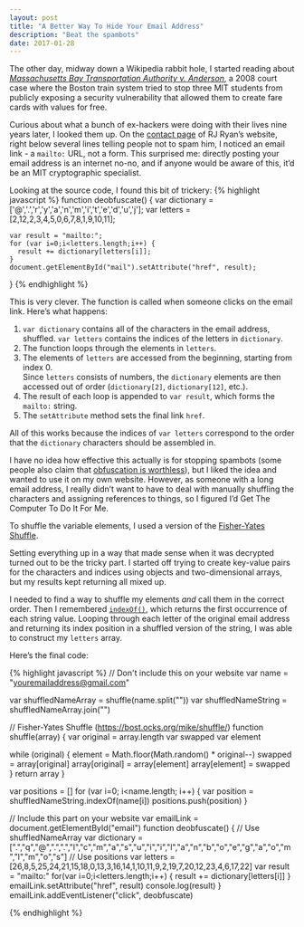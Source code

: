 ```yaml
---
layout: post
title: "A Better Way To Hide Your Email Address"
description: "Beat the spambots"
date: 2017-01-28
---
```


The other day, midway down a Wikipedia rabbit hole, I started reading about *[Massachusetts Bay Transportation Authority v. Anderson](https://en.wikipedia.org/wiki/Massachusetts_Bay_Transportation_Authority_v._Anderson)*, a 2008 court case where the Boston train system tried to stop three MIT students from publicly exposing a security vulnerability that allowed them to create fare cards with values for free. 

Curious about what a bunch of ex-hackers were doing with their lives nine years later, I looked them up. On the [contact page](http://www.rustyryan.net/connect/) of RJ Ryan’s website, right below several lines telling people not to spam him, I noticed an email link - a `mailto:` URL, not a form. This surprised me: directly posting your email address is an internet no-no, and if anyone would be aware of this, it’d be an MIT cryptographic specialist.

Looking at the source code, I found this bit of trickery: 
{% highlight javascript %}
  function deobfuscate() {
    var dictionary = ['@','.','r','y','a','n','m','i','t','e','d','u','j'];
    var letters = [2,12,2,3,4,5,0,6,7,8,1,9,10,11];

    var result = "mailto:";
    for (var i=0;i<letters.length;i++) {
      result += dictionary[letters[i]];
    }
    document.getElementById("mail").setAttribute("href", result);
  }
{% endhighlight %}

This is very clever. The function is called when someone clicks on the email link. Here’s what happens: 

1. `var dictionary` contains all of the characters in the email address, shuffled. `var letters` contains the indices of the letters in `dictionary`. 
2. The function loops through the elements in `letters`. 
3. The elements of `letters` are accessed from  the beginning, starting from index 0.  
Since `letters` consists of numbers, the `dictionary` elements are then accessed out of order (`dictionary[2]`, `dictionary[12]`, etc.). 
4. The result of each loop is appended to `var result`, which forms the `mailto:` string.
5. The `setAttribute` method sets the final link `href`. 

All of this works because the indices of `var letters` correspond to the order that the `dictionary` characters should be assembled in.

I have no idea how effective this actually is for stopping spambots (some people also claim that [obfuscation is worthless](https://qz.com/181635/surprise-theres-really-no-need-to-conceal-your-email-address-from-spammers/)), but I liked the idea and wanted to use it on my own website. However, as someone with a long email address, I really didn’t want to have to deal with manually shuffling the characters and assigning references to things, so I figured I’d Get The Computer To Do It For Me. 


To shuffle the variable elements, I used a version of the [Fisher-Yates Shuffle](https://bost.ocks.org/mike/shuffle/). 

Setting everything up in a way that made sense when it was decrypted turned out to be the tricky part. I started off trying to create key-value pairs for the characters and indices using objects and two-dimensional arrays, but my results kept returning all mixed up. 

I needed to find a way to shuffle my elements *and* call them in the correct order. Then I remembered [`indexOf()`](https://developer.mozilla.org/en-US/docs/Web/JavaScript/Reference/Global_Objects/String/indexOf), which returns the first occurrence of each string value. Looping through each letter of the original email address and returning its index position in a shuffled version of the string, I was able to construct my `letters` array. 

Here’s the final code:

{% highlight javascript %}
// Don't include this on your website
var name = "youremailaddress@gmail.com"

var shuffledNameArray = shuffle(name.split(""))
var shuffledNameString = shuffledNameArray.join("")
 
// Fisher-Yates Shuffle (https://bost.ocks.org/mike/shuffle/)
function shuffle(array) {
  var original = array.length 
  var swapped
  var element

  while (original) {
    element = Math.floor(Math.random() * original--)
    swapped = array[original]
    array[original] = array[element]
    array[element] = swapped
  }
  return array
}

var positions = []
for (var i=0; i<name.length; i++) {
  var position = shuffledNameString.indexOf(name[i])
    positions.push(position)
}

// Include this part on your website
var emailLink = document.getElementById("email")
function deobfuscate() {
  // Use shuffledNameArray
	var dictionary = [".","q","@",".",".","l","c","m","a","s","u","i","i","l","a","n","b","o","e","g","a","o","m","l","m","o","s"]
  // Use positions
	var letters = [26,8,5,25,24,21,15,18,0,13,3,16,14,1,10,11,9,2,19,7,20,12,23,4,6,17,22]
	var result = "mailto:"
	for(var i=0;i<letters.length;i++) {
		result += dictionary[letters[i]]
	}
	emailLink.setAttribute("href", result)
  console.log(result)
}
emailLink.addEventListener("click", deobfuscate)  

{% endhighlight %}